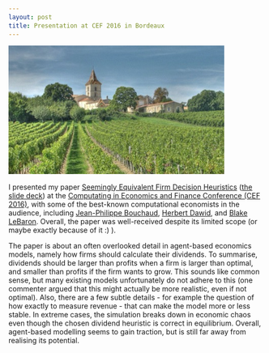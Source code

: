 ```yaml
---
layout: post
title: Presentation at CEF 2016 in Bordeaux
---
```

<p><img src="/assets/images/bordeaux.jpg" alt="" class="image left"></p>I presented my paper <a href="/assets/images/heuristics.pdf">Seemingly Equivalent Firm Decision Heuristics</a> (<a href="https://editorialexpress.com/cgi-bin/conference/download.cgi?paper_id=87&file_type=slides">the slide deck</a>) at the <a href="https://editorialexpress.com/conference/CEF2016/program/CEF2016.html#61">Computating in Economics and Finance Conference (CEF 2016)</a>, with some of the best-known computational economists in the audience, including <a href="https://en.wikipedia.org/wiki/Jean-Philippe_Bouchaud">Jean-Philippe Bouchaud</a>, <a href="http://www.wiwi.uni-bielefeld.de/lehrbereiche/vwl/etace/team/hdawid/">Herbert Dawid</a>, and <a href="http://people.brandeis.edu/~blebaron/">Blake LeBaron</a>. Overall, the paper was well-received despite its limited scope (or maybe exactly because of it :) ).

The paper is about an often overlooked detail in agent-based economics models, namely how firms should calculate their dividends. To summarise, dividends should be larger than profits when a firm is larger than optimal, and smaller than profits if the firm wants to grow. This sounds like common sense, but many existing models unfortunately do not adhere to this (one commenter argued that this might actually be more realistic, even if not optimal). Also, there are a few subtle details - for example the question of how exactly to measure revenue - that can make the model more or less stable. In extreme cases, the simulation breaks down in economic chaos even though the chosen dividend heuristic is correct in equilibrium. Overall, agent-based modelling seems to gain traction, but is still far away from realising its potential.